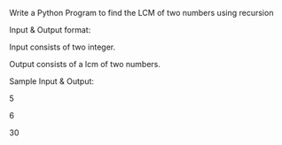 Write a Python Program to find the LCM of two numbers using recursion

Input & Output format:

Input consists of two integer.

Output consists of a lcm of two numbers.

Sample Input & Output:

 5

6


30

